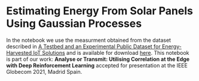 
# Estimating Energy From Solar Panels Using Gaussian Processes

In the notebook we use the measurment obtained from the dataset described in [A Testbed and an Experimental Public Dataset for Energy-Harvested IoT Solutions](https://www.researchgate.net/publication/337362922_A_Testbed_and_an_Experimental_Public_Dataset_for_Energy-Harvested_IoT_Solutions) and is available for download [here](https://github.com/UCLM-ARCO/energy-harvesting-dataset). This notebook is part of our work: **Analyse or Transmit: Utilising Correlation at the Edge with Deep Reinforcement Learning** accepted for presentation at the IEEE Globecom 2021, Madrid Spain. 
